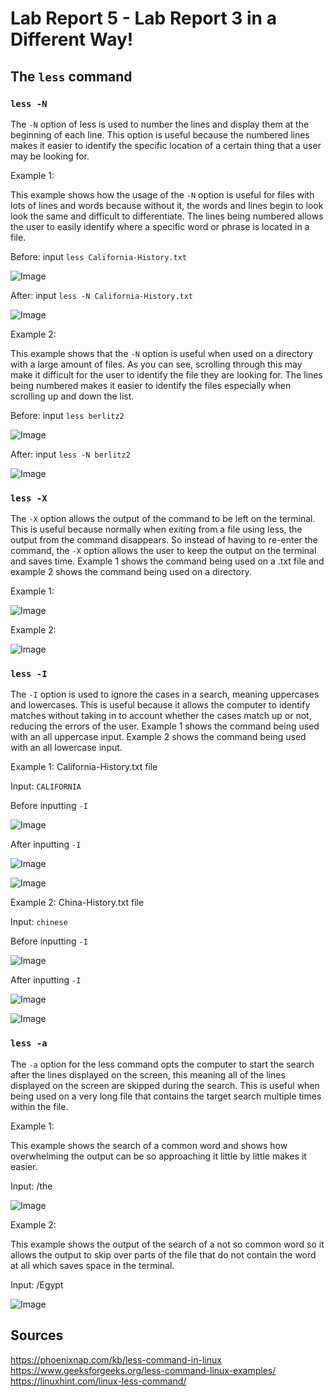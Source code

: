 # **Lab Report 5 - Lab Report 3 in a Different Way!**

## **The `less` command**

### **`less -N`**

The `-N` option of less is used to number the lines and display them at the beginning of each line. This option is useful because the numbered lines makes it easier to identify the specific location of a certain thing that a user may be looking for.  

Example 1:

This example shows how the usage of the `-N` option is useful for files with lots of lines and words because without it, the words and lines begin to look look the same and difficult to differentiate. The lines being numbered allows the user to easily identify where a specific word or phrase is located in a file.

Before: input `less California-History.txt`

![Image](https://github.com/jcaylao/LabReport5/blob/main/2.JPG?raw=true)

After: input `less -N California-History.txt`

![Image](https://github.com/jcaylao/LabReport5/blob/main/1.JPG?raw=true)

Example 2:

This example shows that the `-N` option is useful when used on a directory with a large amount of files. As you can see, scrolling through this may make it difficult for the user to identify the file they are looking for. The lines being numbered makes it easier to identify the files especially when scrolling up and down the list.

Before: input `less berlitz2`

![Image](https://github.com/jcaylao/LabReport5/blob/main/4.JPG?raw=true)

After: input `less -N berlitz2`

![Image](https://github.com/jcaylao/LabReport5/blob/main/3.JPG?raw=true)

### **`less -X`**

The `-X` option allows the output of the command to be left on the terminal. This is useful because normally when exiting from a file using less, the output from the command disappears. So instead of having to re-enter the command, the `-X` option allows the user to keep the output on the terminal and saves time. Example 1 shows the command being used on a .txt file and example 2 shows the command being used on a directory.

Example 1:

![Image](https://github.com/jcaylao/LabReport5/blob/main/6.JPG?raw=true)

Example 2: 

![Image](https://github.com/jcaylao/LabReport5/blob/main/5.JPG?raw=true)

### **`less -I`**

The `-I` option is used to ignore the cases in a search, meaning uppercases and lowercases. This is useful because it allows the computer to identify matches without taking in to account whether the cases match up or not, reducing the errors of the user. Example 1 shows the command being used with an all uppercase input. Example 2 shows the command being used with an all lowercase input.

Example 1: California-History.txt file

Input: `CALIFORNIA`

Before inputting `-I`

![Image](https://github.com/jcaylao/LabReport5/blob/main/not.JPG?raw=true)

After inputting `-I`

![Image](https://github.com/jcaylao/LabReport5/blob/main/eye.JPG?raw=true)

![Image](https://github.com/jcaylao/LabReport5/blob/main/CALI.JPG?raw=true)

Example 2: China-History.txt file

Input: `chinese`

Before inputting `-I`

![Image](https://github.com/jcaylao/LabReport5/blob/main/notfount.JPG?raw=true)

After inputting `-I`

![Image](https://github.com/jcaylao/LabReport5/blob/main/eye.JPG?raw=true)

![Image](https://github.com/jcaylao/LabReport5/blob/main/chinese.JPG?raw=true)

### `less -a`

The `-a` option for the less command opts the computer to start the search after the lines displayed on the screen, this meaning all of the lines displayed on the screen are skipped during the search. This is useful when being used on a very long file that contains the target search multiple times within the file.

Example 1:

This example shows the search of a common word and shows how overwhelming the output can be so approaching it little by little makes it easier.

Input: /the

![Image](https://github.com/jcaylao/LabReport5/blob/main/the.JPG?raw=true)

Example 2:

This example shows the output of the search of a not so common word so it allows the output to skip over parts of the file that do not contain the word at all which saves space in the terminal.

Input: /Egypt

![Image](https://github.com/jcaylao/LabReport5/blob/main/skip.JPG?raw=true)

## **Sources**
https://phoenixnap.com/kb/less-command-in-linux
https://www.geeksforgeeks.org/less-command-linux-examples/
https://linuxhint.com/linux-less-command/
